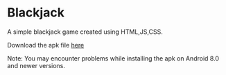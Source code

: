 # Blackjack

A simple blackjack game created using HTML,JS,CSS.

Download the apk file [here](https://build.phonegap.com/apps/3359941/share)

Note: You may encounter problems while installing the apk on Android 8.0 and newer versions.



